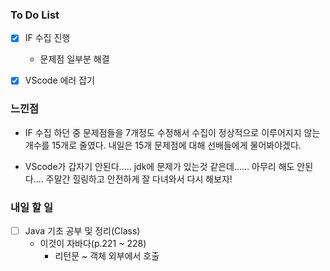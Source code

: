 ### To Do List

- [x] IF 수집 진행
  - 문제점 일부분 해결
- [x] VScode 에러 잡기




### 느낀점

- IF 수집 하던 중 문제점들을 7개정도 수정해서 수집이 정상적으로 이루어지지 않는 개수를 15개로 줄였다. 내일은 15개 문제점에 대해 선배들에게 물어봐야겠다.

- VScode가 갑자기 안된다..... jdk에 문제가 있는것 같은데...... 아무리 해도 안된다.... 주말간 힐링하고 안전하게 잘 다녀와서 다시 해보자!

  


### 내일 할 일

- [ ] Java 기초 공부 및 정리(Class)
  - 이것이 자바다(p.221 ~ 228)
    - 리턴문 ~ 객체 외부에서 호출